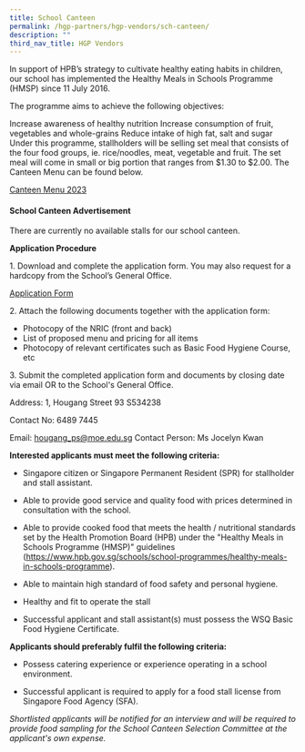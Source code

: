 ```yaml
---
title: School Canteen
permalink: /hgp-partners/hgp-vendors/sch-canteen/
description: ""
third_nav_title: HGP Vendors
---
```

In support of HPB’s strategy to cultivate healthy eating habits in children, our school has implemented the Healthy Meals in Schools Programme (HMSP) since 11 July 2016.

The programme aims to achieve the following objectives:

Increase awareness of healthy nutrition Increase consumption of fruit, vegetables and whole-grains Reduce intake of high fat, salt and sugar Under this programme, stallholders will be selling set meal that consists of the four food groups, ie. rice/noodles, meat, vegetable and fruit. The set meal will come in small or big portion that ranges from $1.30 to $2.00. The Canteen Menu can be found below.

[Canteen Menu 2023](/files/canteen%20menu%202023_aa_7jul23.pdf)


#### School Canteen Advertisement
There are currently no available stalls for our school canteen.


**Application Procedure**

1\. Download and complete the application form. You may also request for a hardcopy from the School’s General Office.

[Application Form]() 

2\. Attach the following documents together with the application form:

- Photocopy of the NRIC (front and back)
- List of proposed menu and pricing for all items
- Photocopy of relevant certificates such as Basic Food Hygiene Course, etc

3\. Submit the completed application form and documents by closing date via email OR to the School's General Office.

Address: 1, Hougang Street 93 S534238

Contact No: 6489 7445

Email: hougang_ps@moe.edu.sg
Contact Person: Ms Jocelyn Kwan


**Interested applicants must meet the following criteria:**

- Singapore citizen or Singapore Permanent Resident (SPR) for stallholder and stall assistant.
- Able to provide good service and quality food with prices determined in consultation with the school.
- Able to provide cooked food that meets the health / nutritional standards set by the Health Promotion Board (HPB) under the "Healthy Meals in Schools Programme (HMSP)" guidelines (https://www.hpb.gov.sg/schools/school-programmes/healthy-meals-in-schools-programme).

- Able to maintain high standard of food safety and personal hygiene.

- Healthy and fit to operate the stall
- Successful applicant and stall assistant(s) must possess the WSQ Basic Food Hygiene Certificate.

**Applicants should preferably fulfil the following criteria:**

- Possess catering experience or experience operating in a school environment.

- Successful applicant is required to apply for a food stall license from Singapore Food Agency (SFA).

*Shortlisted applicants will be notified for an interview and will be required to provide food sampling for the School Canteen Selection Committee at the applicant's own expense.*